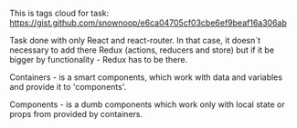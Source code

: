 This is tags cloud for task:
https://gist.github.com/snownoop/e6ca04705cf03cbe6ef9beaf16a306ab

Task done with only React and react-router.
In that case, it doesn`t necessary to add there Redux (actions, reducers and store) but if it be bigger by functionality - Redux has to be there.

Containers - is a smart components, which work with data and variables and provide it to 'components'.

Components - is a dumb components which work only with local state or props from provided by containers.
 
